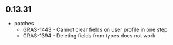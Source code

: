 ## 0.13.31

* patches
    * GRAS-1443 - Cannot clear fields on user profile in one step	
    * GRAS-1394 - Deleting fields from types does not work	

